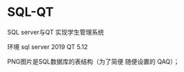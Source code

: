 # SQL-QT
SQL server与QT    实现学生管理系统

环境
  sql server 2019
  QT 5.12
  
  
PNG图片是SQL数据库的表结构（为了简便  随便设置的 QAQ）；
